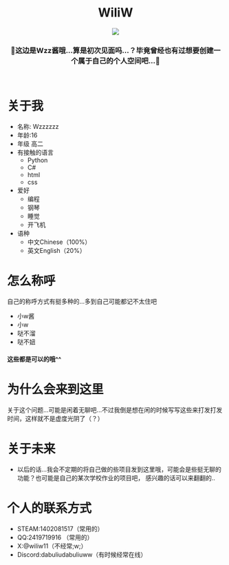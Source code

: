 
<h1 align="center">WiliW</h1>
<div align=center>
    <img src="https://avatars.cdn.queniuqe.com/0ab0ef596bc0fc9b34bf44dda5f71f0d874cec83_full.jpg">
</div>
<h3 align="center">
    👋这边是Wzz酱哦...算是初次见面吗...？毕竟曾经也有过想要创建一个属于自己的个人空间吧...👋
</h3>
<br/>


# 关于我
* 名称: Wzzzzzz
* 年龄:16
* 年级 高二
* 有接触的语言
    * Python
    * C#
    * html
    * css
* 爱好
     * 编程
     * 钢琴
     * 睡觉
     * 开飞机
* 语种
     * 中文Chinese（100%）
     * 英文English（20%）
# 怎么称呼
自己的称呼方式有挺多种的...多到自己可能都记不太住吧
* 小w酱
* 小w
* 哒不溜
* 哒不妞
#### 这些都是可以的哦^^
# 为什么会来到这里
关于这个问题...可能是闲着无聊吧...不过我倒是想在闲的时候写写这些来打发打发时间，这样就不是虚度光阴了（？）
# 关于未来
* 以后的话...我会不定期的将自己做的些项目发到这里哦，可能会是些挺无聊的功能？也可能是自己的某次学校作业的项目吧，
感兴趣的话可以来翻翻的..

# 个人的联系方式
* STEAM:1402081517（常用的）
* QQ:2419719916 （常用的）
* X:@wiliw11（不经常;w;）
* Discord:dabuliudabuliuww（有时候经常在线）

